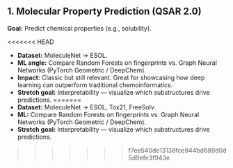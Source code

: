 ## **1. Molecular Property Prediction (QSAR 2.0)**

**Goal:** Predict chemical properties (e.g., solubility).

<<<<<<< HEAD
- **Dataset:** MoleculeNet → ESOL.
- **ML angle:** Compare Random Forests on fingerprints vs. Graph Neural Networks (PyTorch Geometric / DeepChem).
- **Impact:** Classic but still relevant. Great for showcasing how deep learning can outperform traditional chemoinformatics.
- **Stretch goal:** Interpretability — visualize which substructures drive predictions.
=======
- **Dataset:** MoleculeNet → ESOL, Tox21, FreeSolv.
- **ML:** Compare Random Forests on fingerprints vs. Graph Neural Networks (PyTorch Geometric / DeepChem).
- **Stretch goal:** Interpretability — visualize which substructures drive predictions.
>>>>>>> f7ee540de13138fce944bd689d0d5d9efe3f943e
